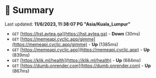# 📖 Summary
Last updated: **11/6/2023, 11:38:07 PG "Asia/Kuala_Lumpur"**

- `GET` [https://hst.aytea.ga](https://hst.aytea.ga) - **Down** (30ms)
- `GET` [https://memeapi.cyclic.app/gimme](https://memeapi.cyclic.app/gimme) - **Up** (1385ms)
- `GET` [https://memeapi.cyclic.app](https://memeapi.cyclic.app) - **Up** (839ms)
- `GET` [https://klik.ml/health](https://klik.ml/health) - **Up** (684ms)
- `GET` [https://dumb.onrender.com](https://dumb.onrender.com) - **Up** (867ms)

